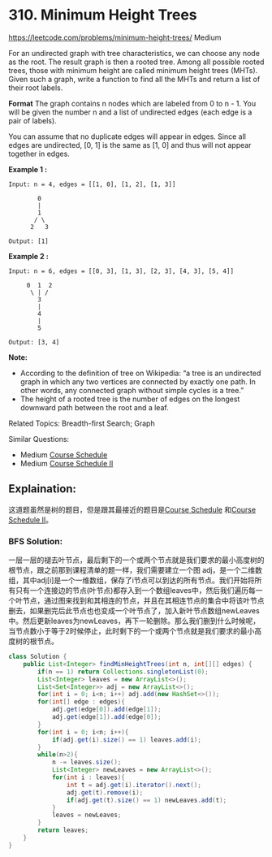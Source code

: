 # 310. Minimum Height Trees
<https://leetcode.com/problems/minimum-height-trees/>
Medium

For an undirected graph with tree characteristics, we can choose any node as the root. The result graph is then a rooted tree. Among all possible rooted trees, those with minimum height are called minimum height trees (MHTs). Given such a graph, write a function to find all the MHTs and return a list of their root labels.

**Format**
The graph contains n nodes which are labeled from 0 to n - 1. You will be given the number n and a list of undirected edges (each edge is a pair of labels).

You can assume that no duplicate edges will appear in edges. Since all edges are undirected, [0, 1] is the same as [1, 0] and thus will not appear together in edges.

**Example 1 :**

    Input: n = 4, edges = [[1, 0], [1, 2], [1, 3]]

            0
            |
            1
           / \
          2   3 

    Output: [1]

**Example 2 :**

    Input: n = 6, edges = [[0, 3], [1, 3], [2, 3], [4, 3], [5, 4]]

         0  1  2
          \ | /
            3
            |
            4
            |
            5 

    Output: [3, 4]

**Note:**

* According to the definition of tree on Wikipedia: “a tree is an undirected graph in which any two vertices are connected by exactly one path. In other words, any connected graph without simple cycles is a tree.”
* The height of a rooted tree is the number of edges on the longest downward path between the root and a leaf.

Related Topics: Breadth-first Search; Graph

Similar Questions: 
* Medium [Course Schedule](https://leetcode.com/problems/course-schedule/)
* Medium [Course Schedule II](https://leetcode.com/problems/course-schedule/)

## Explaination: 
这道题虽然是树的题目，但是跟其最接近的题目是[Course Schedule](https://leetcode.com/problems/course-schedule/) 和[Course Schedule II](https://leetcode.com/problems/course-schedule/)。

### BFS Solution: 
一层一层的褪去叶节点，最后剩下的一个或两个节点就是我们要求的最小高度树的根节点，跟之前那到课程清单的题一样，我们需要建立一个图 adj，是一个二维数组，其中adj[i]是一个一维数组，保存了i节点可以到达的所有节点。我们开始将所有只有一个连接边的节点(叶节点)都存入到一个数组leaves中，然后我们遍历每一个叶节点，通过图来找到和其相连的节点，并且在其相连节点的集合中将该叶节点删去，如果删完后此节点也也变成一个叶节点了，加入新叶节点数组newLeaves中。然后更新leaves为newLeaves，再下一轮删除。那么我们删到什么时候呢，当节点数小于等于2时候停止，此时剩下的一个或两个节点就是我们要求的最小高度树的根节点。

```java
class Solution {
    public List<Integer> findMinHeightTrees(int n, int[][] edges) {
        if(n == 1) return Collections.singletonList(0);
        List<Integer> leaves = new ArrayList<>();
        List<Set<Integer>> adj = new ArrayList<>();
        for(int i = 0; i<n; i++) adj.add(new HashSet<>());
        for(int[] edge : edges){
            adj.get(edge[0]).add(edge[1]);
            adj.get(edge[1]).add(edge[0]);
        }
        for(int i = 0; i<n; i++){
            if(adj.get(i).size() == 1) leaves.add(i);
        }
        while(n>2){
            n -= leaves.size();
            List<Integer> newLeaves = new ArrayList<>();
            for(int i : leaves){
                int t = adj.get(i).iterator().next();
                adj.get(t).remove(i);
                if(adj.get(t).size() == 1) newLeaves.add(t);
            }
            leaves = newLeaves;
        }
        return leaves;
    }
}
```